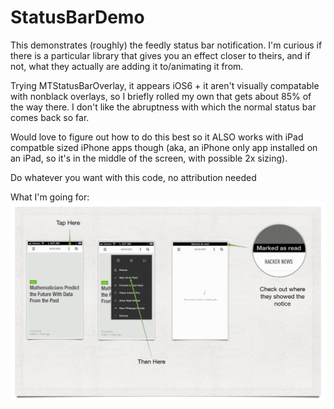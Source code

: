 StatusBarDemo
=============

This demonstrates (roughly) the feedly status bar notification. I'm curious if there is a particular library that gives you an effect closer to theirs, and if not, what they actually are adding it to/animating it from.

Trying MTStatusBarOverlay, it appears iOS6 + it aren't visually compatable with nonblack overlays, so I briefly rolled my own that gets about 85% of the way there. I don't like the abruptness with which the normal status bar comes back so far.

Would love to figure out how to do this best so it ALSO works with iPad compatble sized iPhone apps though (aka, an iPhone only app installed on an iPad, so it's in the middle of the screen, with possible 2x sizing).

Do whatever you want with this code, no attribution needed

What I'm going for: 
![Feedly Status Bar](https://github.com/langford/StatusBarDemo/blob/master/Feedly%20Status%20Bar.png?raw=true)
